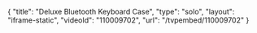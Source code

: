 {
    "title": "Deluxe Bluetooth Keyboard Case",
    "type": "solo",
    "layout": "iframe-static",
    "videoId": "110009702",
    "url": "\/tvpembed\/110009702"
}